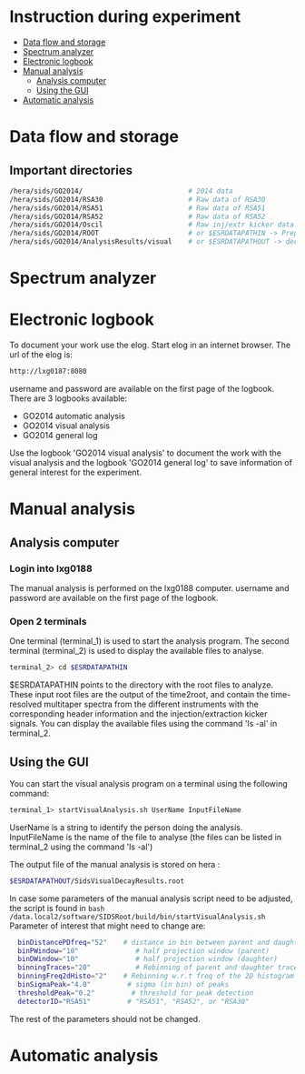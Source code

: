 Instruction during experiment
========

- [Data flow and storage](#user-content-data-flow-and-storage)
- [Spectrum analyzer](#user-content-spectrum-analyzer)
- [Electronic logbook](#user-content-electronic-logbook)
- [Manual analysis](#user-content-manual-analysis)
	- [Analysis computer](#user-content-analysis-computer)
	- [Using the GUI](#user-content-using-the-gui)
- [Automatic analysis](#user-content-automatic-analysis)



# Data flow and storage

## Important directories

```bash
/hera/sids/GO2014/							# 2014 data
/hera/sids/GO2014/RSA30						# Raw data of RSA30
/hera/sids/GO2014/RSA51						# Raw data of RSA51
/hera/sids/GO2014/RSA52						# Raw data of RSA52
/hera/sids/GO2014/Oscil						# Raw inj/extr kicker data
/hera/sids/GO2014/ROOT						# or $ESRDATAPATHIN -> Preprocessed data (containing all information needed for manual or automatic analysis) 
/hera/sids/GO2014/AnalysisResults/visual	# or $ESRDATAPATHOUT -> decay time data (output of manual/visual analysis)
```


# Spectrum analyzer


# Electronic logbook

To document your work use the elog. Start elog in an internet browser. The url of the elog is:
  ```bash
http://lxg0187:8080
  ```
username and password are available on the first page of the logbook.
There are 3 logbooks available:
* GO2014 automatic analysis
* GO2014 visual analysis
* GO2014 general log
  
Use the logbook 'GO2014 visual analysis' to document the work with the visual
analysis and the logbook 'GO2014 general log' to save information of general
interest for the experiment.


# Manual analysis

## Analysis computer

### Login into lxg0188
The manual analysis is performed on the lxg0188 computer.
username and password are available on the first page of the logbook.

### Open 2 terminals

One terminal (terminal_1) is used to start the analysis program.
The second terminal (terminal_2) is used to display the available files to
analyse.

  ```bash
terminal_2> cd $ESRDATAPATHIN
  ```
  
$ESRDATAPATHIN points to the directory with the root files to analyze. These input root files are the output of the time2root, and contain the time-resolved multitaper spectra from the different instruments with the corresponding header information and the injection/extraction kicker signals.
You can display the available files using the command 'ls -al' in terminal_2.


## Using the GUI
You can start the visual analysis program on a terminal using the following command:
  ```bash
  terminal_1> startVisualAnalysis.sh UserName InputFileName
  ```
UserName is a string to identify the person doing the analysis.
InputFileName is the name of the file to analyse (the files can be listed in
terminal_2 using the command 'ls -al')

 
 
 
 The output file of the manual analysis is stored on hera :
  ```bash
  $ESRDATAPATHOUT/SidsVisualDecayResults.root
  ```
 In case some parameters of the manual analysis script need to be adjusted, the script is found in 
    ```bash
  /data.local2/software/SIDSRoot/build/bin/startVisualAnalysis.sh
    ```
  Parameter of interest that might need to change are:

  ```bash
    binDistancePDfreq="52"    # distance in bin between parent and daughter freq
    binPWindow="10"              # half projection window (parent)
    binDWindow="10"              # half projection window (daughter)
    binningTraces="20"           # Rebinning of parent and daughter traces
    binningFreq2dHisto="2"    # Rebinning w.r.t freq of the 2D histogram
    binSigmaPeak="4.0"         # sigma (in bin) of peaks
    thresholdPeak="0.2"         # threshold for peak detection
    detectorID="RSA51"         # "RSA51", "RSA52", or "RSA30"
  ```

The rest of the parameters should not be changed.


# Automatic analysis






